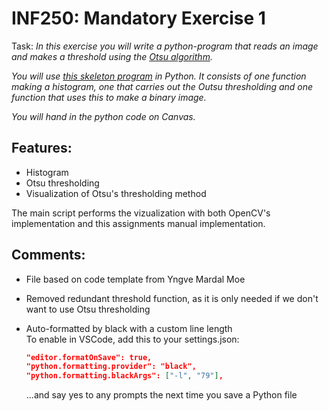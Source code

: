 # INF250: Mandatory Exercise 1

Task: _In this exercise you will write a python-program that reads an image and makes a threshold using the [Otsu algorithm](https://en.wikipedia.org/wiki/Otsu%27s_method)._

_You will use [this skeleton program](https://nmbu.instructure.com/courses/5600/files/1019649/download) in Python. It consists of one function making a histogram, one that carries out the Outsu thresholding and one function that uses this to make a binary image._

_You will hand in the python code on Canvas._

## Features:

- Histogram
- Otsu thresholding
- Visualization of Otsu's thresholding method

The main script performs the vizualization with both OpenCV's implementation and this assignments manual implementation.

## Comments:

- File based on code template from Yngve Mardal Moe
- Removed redundant threshold function, as it is only needed if we don't want to use Otsu thresholding
- Auto-formatted by black with a custom line length  
  To enable in VSCode, add this to your settings.json:

  ```JSON
  "editor.formatOnSave": true,
  "python.formatting.provider": "black",
  "python.formatting.blackArgs": ["-l", "79"],
  ```

  ...and say yes to any prompts the next time you save a Python file
